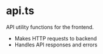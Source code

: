 # api.ts

API utility functions for the frontend.

- Makes HTTP requests to backend
- Handles API responses and errors
